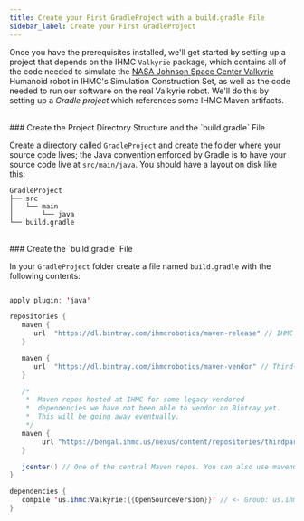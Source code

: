 ```yaml
---
title: Create your First GradleProject with a build.gradle File
sidebar_label: Create your First GradleProject
---
```


Once you have the prerequisites installed, we'll get started by setting up a project that depends on the IHMC `Valkyrie` package, which contains all of the code needed to simulate the [NASA Johnson Space Center Valkyrie](http://nasa-jsc-robotics.github.io/valkyrie/) Humanoid robot in IHMC's Simulation Construction Set, as well as the code needed to run our software on the real Valkyrie robot. We'll do this by setting up a *Gradle project* which references some IHMC Maven artifacts.

<br/>
### Create the Project Directory Structure and the `build.gradle` File

Create a directory called `GradleProject` and create the folder where your source code lives; the Java convention enforced by Gradle is to have your source code live at `src/main/java`. You should have a layout on disk like this:

    GradleProject
    ├── src
    │   └── main
    │       └── java
    └── build.gradle

<br/>
### Create the `build.gradle` File

In your `GradleProject` folder create a file named `build.gradle` with the following contents:

```java

apply plugin: 'java'

repositories {
   maven {
      url  "https://dl.bintray.com/ihmcrobotics/maven-release" // IHMC Code releases
   }

   maven {
      url  "https://dl.bintray.com/ihmcrobotics/maven-vendor" // Third-party libraries that we have vendored for various reasons
   }

   /*  
    *  Maven repos hosted at IHMC for some legacy vendored
    *  dependencies we have not been able to vendor on Bintray yet.
    *  This will be going away eventually.
    */
   maven {
        url "https://bengal.ihmc.us/nexus/content/repositories/thirdparty/"
   }

   jcenter() // One of the central Maven repos. You can also use mavenCentral() instead or in addition to.
}

dependencies {
   compile 'us.ihmc:Valkyrie:{{OpenSourceVersion}}' // <- Group: us.ihmc, Artifact: Valkyrie, Version: {{OpenSourceVersion}}
}

```





